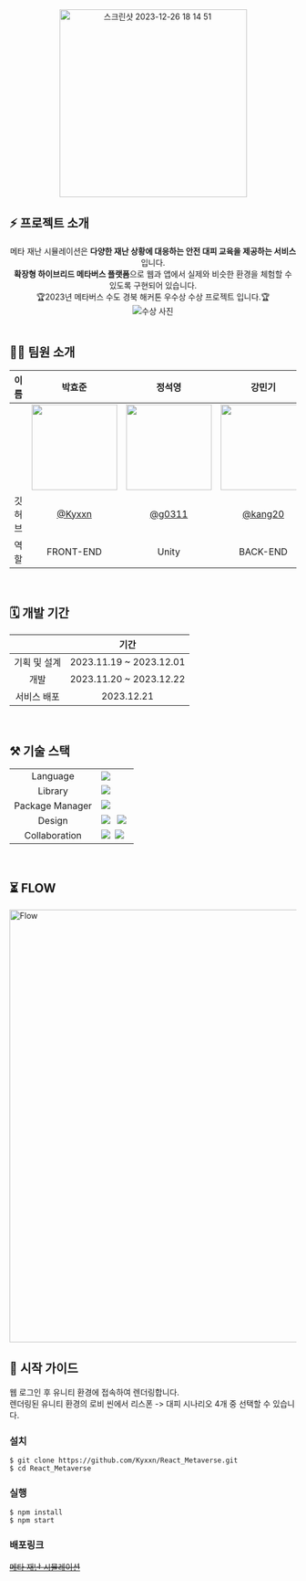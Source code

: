 <div>

  <div align="center">
      <img width="329" alt="스크린샷 2023-12-26 18 14 51" src="https://github.com/Kyxxn/React_Metaverse/assets/129862357/f982eb8e-7665-40eb-8f95-b55bb0bdbd6b">
  </div>

## ⚡️ 프로젝트 소개

<div align="center">
  <div>메타 재난 시뮬레이션은 <b>다양한 재난 상황에 대응하는 안전 대피 교육을 제공하는 서비스</b>입니다.</div>
  <div><b>확장형 하이브리드 메타버스 플랫폼</b>으로 웹과 앱에서 실제와 비슷한 환경을 체험할 수 있도록 구현되어 있습니다.</div>
  <div>🏆2023년 메타버스 수도 경북 해커톤 우수상 수상 프로젝트 입니다.🏆</div>
  <img alt="수상 사진" src="https://github.com/Kyxxn/React_Metaverse/assets/129862357/4ba351d4-d28f-4b3c-aa3c-85047586661d">
</div>

<br>

<!-- ## 🪄 배포 주소 --> 
<!-- 배포 주소 작성 -->

## 🧑‍💻 팀원 소개


| 이름 |  박효준  |  정석영  |  강민기  |  김시완  |
| :------------: | :------------: | :------------: | :------------: | :------------: |
|  | <img src="https://github.com/Kyxxn/React_Metaverse/assets/129862357/440e93ab-233b-47ef-9637-a4515d13d915" width="150"/> | <img src="https://avatars.githubusercontent.com/u/112852343?v=4" width="150"/> | <img src="https://avatars.githubusercontent.com/u/75325326?v=4" width="150"/> | <img src="https://avatars.githubusercontent.com/u/128140195?v=4" width="150"/> |
| 깃허브 | [@Kyxxn](https://github.com/Kyxxn) | [@g0311](https://github.com/g0311) | [@kang20](https://github.com/kang20) | [@siwan9](https://github.com/siwan9) |
| 역할 | FRONT-END | Unity | BACK-END | BACK-END |

<br>

## 🗓️ 개발 기간

||기간|
|:---:|:---:|
|기획 및 설계|2023.11.19 ~ 2023.12.01|
|개발|2023.11.20 ~ 2023.12.22|
|서비스 배포|2023.12.21|

<br>

## ⚒️ 기술 스택

<table>
<tr>
 <td align="center">Language</td>
 <td>
  <img src="https://img.shields.io/badge/JavaScript-F7DF1E?style=for-the-badge&logo=JavaScript&logoColor=ffffff"/>
 </td>
</tr>
<tr>
 <td align="center">Library</td>
 <td>
  <img src="https://img.shields.io/badge/React-61DAFB?style=for-the-badge&logo=React&logoColor=ffffff"/>&nbsp  
</tr>
<tr>
 <td align="center">Package Manager</td>
 <td>
    <img src="https://img.shields.io/badge/npm-CB3837?style=for-the-badge&logo=npm&logoColor=white">&nbsp 
  </td>
</tr>
<tr>
 <td align="center">Design</td>
 <td>
   <img src="https://img.shields.io/badge/Styled-components-DB7093?style=for-the-badge&logo=styledcomponents&logoColor=white"> &nbsp 
    <img src="https://img.shields.io/badge/Figma-F24E1E?style=for-the-badge&logo=Figma&logoColor=white"/>&nbsp 
  </td>
</tr>
<tr>
 <td align="center">Collaboration</td>
 <td>
    <img src="https://img.shields.io/badge/Git-F05032?style=for-the-badge&logo=Git&logoColor=white"/>&nbsp 
    <img src="https://img.shields.io/badge/GitHub-181717?style=for-the-badge&logo=GitHub&logoColor=white"/>&nbsp
 </td>
</table>

<br>

## ⏳ FLOW
<img width="758" alt="Flow" src="https://github.com/Kyxxn/React_Metaverse/assets/129862357/1e764e7c-0bcd-4a1f-81f2-4854a6648646">

<br>

## 🏃 시작 가이드

<!-- ### 요구 사항
누군가 clone해서 실행하려고 할 때 필요한 요구사항 및 버전 기재 
1. Node.js
2. Npm 
<br> -->
웹 로그인 후 유니티 환경에 접속하여 렌더링합니다.
<br>
렌더링된 유니티 환경의 로비 씬에서 리스폰 -> 대피 시나리오 4개 중 선택할 수 있습니다.


### 설치
```
$ git clone https://github.com/Kyxxn/React_Metaverse.git
$ cd React_Metaverse
```

### 실행
```
$ npm install
$ npm start
```
### 배포링크

~~[메타 재난 시뮬레이션](http://3.36.87.32:3000/)~~

<br>

